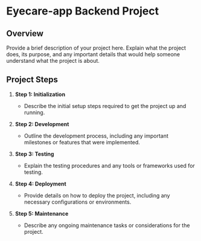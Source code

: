 # Eyecare-app Backend Project


## Overview
Provide a brief description of your project here. Explain what the project does, its purpose, and any important details that would help someone understand what the project is about.

## Project Steps
1. **Step 1: Initialization**
   - Describe the initial setup steps required to get the project up and running.
   
2. **Step 2: Development**
   - Outline the development process, including any important milestones or features that were implemented.
   
3. **Step 3: Testing**
   - Explain the testing procedures and any tools or frameworks used for testing.
   
4. **Step 4: Deployment**
   - Provide details on how to deploy the project, including any necessary configurations or environments.
   
5. **Step 5: Maintenance**
   - Describe any ongoing maintenance tasks or considerations for the project.
